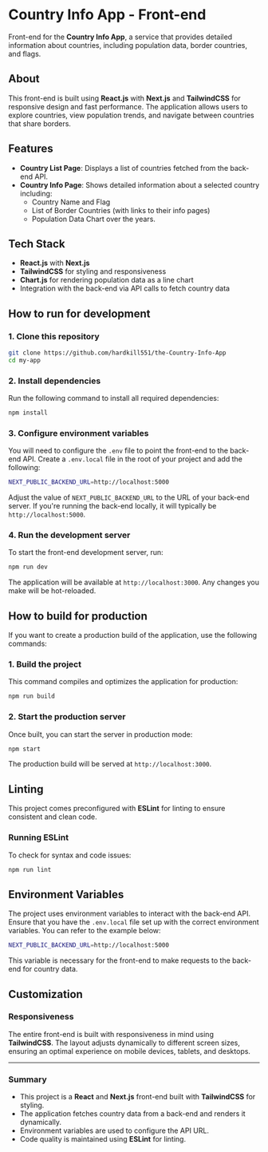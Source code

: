# Country Info App - Front-end

Front-end for the **Country Info App**, a service that provides detailed information about countries, including population data, border countries, and flags.

## About

This front-end is built using **React.js** with **Next.js** and **TailwindCSS** for responsive design and fast performance. The application allows users to explore countries, view population trends, and navigate between countries that share borders.

## Features

- **Country List Page**: Displays a list of countries fetched from the back-end API.
- **Country Info Page**: Shows detailed information about a selected country including:
  - Country Name and Flag
  - List of Border Countries (with links to their info pages)
  - Population Data Chart over the years.

## Tech Stack

- **React.js** with **Next.js**
- **TailwindCSS** for styling and responsiveness
- **Chart.js** for rendering population data as a line chart
- Integration with the back-end via API calls to fetch country data

## How to run for development

### 1. Clone this repository

```bash
git clone https://github.com/hardkill551/the-Country-Info-App
cd my-app
```

### 2. Install dependencies

Run the following command to install all required dependencies:

```bash
npm install
```

### 3. Configure environment variables

You will need to configure the `.env` file to point the front-end to the back-end API. Create a `.env.local` file in the root of your project and add the following:

```bash
NEXT_PUBLIC_BACKEND_URL=http://localhost:5000
```

Adjust the value of `NEXT_PUBLIC_BACKEND_URL` to the URL of your back-end server. If you're running the back-end locally, it will typically be `http://localhost:5000`.

### 4. Run the development server

To start the front-end development server, run:

```bash
npm run dev
```

The application will be available at `http://localhost:3000`. Any changes you make will be hot-reloaded.

## How to build for production

If you want to create a production build of the application, use the following commands:

### 1. Build the project

This command compiles and optimizes the application for production:

```bash
npm run build
```

### 2. Start the production server

Once built, you can start the server in production mode:

```bash
npm start
```

The production build will be served at `http://localhost:3000`.

## Linting

This project comes preconfigured with **ESLint** for linting to ensure consistent and clean code.

### Running ESLint

To check for syntax and code issues:

```bash
npm run lint
```

## Environment Variables

The project uses environment variables to interact with the back-end API. Ensure that you have the `.env.local` file set up with the correct environment variables. You can refer to the example below:

```bash
NEXT_PUBLIC_BACKEND_URL=http://localhost:5000
```

This variable is necessary for the front-end to make requests to the back-end for country data.

## Customization

### Responsiveness

The entire front-end is built with responsiveness in mind using **TailwindCSS**. The layout adjusts dynamically to different screen sizes, ensuring an optimal experience on mobile devices, tablets, and desktops.

---

### Summary

- This project is a **React** and **Next.js** front-end built with **TailwindCSS** for styling.
- The application fetches country data from a back-end and renders it dynamically.
- Environment variables are used to configure the API URL.
- Code quality is maintained using **ESLint** for linting.